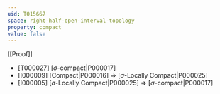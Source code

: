 ```yaml
---
uid: T015667
space: right-half-open-interval-topology
property: compact
value: false
---
```

[[Proof]]

* [T000027] [$\sigma$-compact|P000017]
* [I000009] [Compact|P000016] => [$\sigma$-Locally Compact|P000025]
* [I000005] [$\sigma$-Locally Compact|P000025] => [$\sigma$-compact|P000017]

